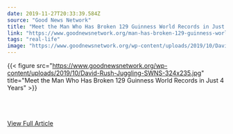 ```yaml
---
date: 2019-11-27T20:33:39.584Z 
source: "Good News Network" 
title: "Meet the Man Who Has Broken 129 Guinness World Records in Just 4 Years" 
link: "https://www.goodnewsnetwork.org/man-has-broken-129-guinness-world-records/" 
tags: "real-life" 
image: "https://www.goodnewsnetwork.org/wp-content/uploads/2019/10/David-Rush-Juggling-SWNS-324x235.jpg" 
---
```

{{< figure src="https://www.goodnewsnetwork.org/wp-content/uploads/2019/10/David-Rush-Juggling-SWNS-324x235.jpg" title="Meet the Man Who Has Broken 129 Guinness World Records in Just 4 Years" >}}

<br/><br/><br/>
<a href='https://www.goodnewsnetwork.org/man-has-broken-129-guinness-world-records/' class='btn' target='_blank'>View Full Article</a>